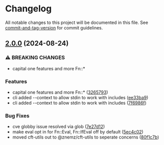 # Changelog

All notable changes to this project will be documented in this file. See [commit-and-tag-version](https://github.com/absolute-version/commit-and-tag-version) for commit guidelines.

## [2.0.0](https://github.com/monken/cfn-include/compare/v1.4.1...v2.0.0) (2024-08-24)


### ⚠ BREAKING CHANGES

* capital one features and more Fn::*

### Features

* capital one features and more Fn::* ([3265793](https://github.com/monken/cfn-include/commit/32657939f9ac772e132ba73df7e8fa04b2e33000))
* cli added --context to allow stdin to work with includes ([ee33ba9](https://github.com/monken/cfn-include/commit/ee33ba95bee24ce04b262001f05951947621b27d))
* cli added --context to allow stdin to work with includes ([7f6986f](https://github.com/monken/cfn-include/commit/7f6986fb34dad85c700ecccd70ec2f49895b2523))


### Bug Fixes

* cve globby issue resolved via glob ([7e27d12](https://github.com/monken/cfn-include/commit/7e27d1272996ead317ab6448e672f4787a3d882b))
* make eval opt in for Fn::Eval, Fn::IfEval off by default ([5ec4c02](https://github.com/monken/cfn-include/commit/5ec4c022787cdf9c7515681e43094f9b7ad7e754))
* moved cft-utils out to @znemz/cft-utils to seperate concerns ([80f1c7b](https://github.com/monken/cfn-include/commit/80f1c7b809044a2c297058b9c1fbd902bc32991f))
